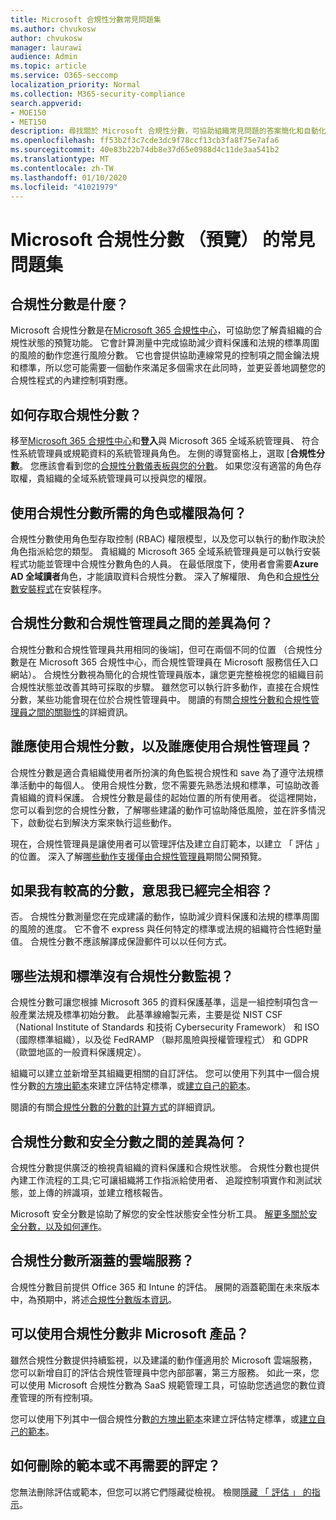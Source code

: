 ```yaml
---
title: Microsoft 合規性分數常見問題集
ms.author: chvukosw
author: chvukosw
manager: laurawi
audience: Admin
ms.topic: article
ms.service: O365-seccomp
localization_priority: Normal
ms.collection: M365-security-compliance
search.appverid:
- MOE150
- MET150
description: 尋找關於 Microsoft 合規性分數，可協助組織常見問題的答案簡化和自動化風險評定。
ms.openlocfilehash: ff53b2f3c7cde3dc9f78ccf13cb3fa8f75e7afa6
ms.sourcegitcommit: 40e83b22b74db8e37d65e0988d4c11de3aa541b2
ms.translationtype: MT
ms.contentlocale: zh-TW
ms.lasthandoff: 01/10/2020
ms.locfileid: "41021979"
---
```

# <a name="microsoft-compliance-score-preview-frequently-asked-questions"></a>Microsoft 合規性分數 （預覽） 的常見問題集

## <a name="what-is-compliance-score"></a>合規性分數是什麼？

Microsoft 合規性分數是在[Microsoft 365 合規性中心](microsoft-365-compliance-center.md)，可協助您了解貴組織的合規性狀態的預覽功能。 它會計算測量中完成協助減少資料保護和法規的標準周圍的風險的動作您進行風險分數。 它也會提供協助連線常見的控制項之間金鑰法規和標準，所以您可能需要一個動作來滿足多個需求在此同時，並更妥善地調整您的合規性程式的內建控制項對應。

## <a name="how-do-i-access-compliance-score"></a>如何存取合規性分數？

移至[Microsoft 365 合規性中心](https://compliance.microsoft.com/)和**登入**與 Microsoft 365 全域系統管理員、 符合性系統管理員或規範資料的系統管理員角色。 左側的導覽窗格上，選取 [**合規性分數**。 您應該會看到您的[合規性分數儀表板與您的分數](compliance-score-setup.md#understand-the-compliance-score-dashboard)。 如果您沒有適當的角色存取權，貴組織的全域系統管理員可以授與您的權限。

## <a name="what-roles-or-permissions-are-needed-to-use-compliance-score"></a>使用合規性分數所需的角色或權限為何？

合規性分數使用角色型存取控制 (RBAC) 權限模型，以及您可以執行的動作取決於角色指派給您的類型。 貴組織的 Microsoft 365 全域系統管理員是可以執行安裝程式功能並管理中合規性分數角色的人員。 在最低限度下，使用者會需要**Azure AD 全域讀者**角色，才能讀取資料合規性分數。 深入了解權限、 角色和[合規性分數安裝程式](compliance-score-setup.md)在安裝程序。

## <a name="what-is-the-difference-between-compliance-score-and-compliance-manager"></a>合規性分數和合規性管理員之間的差異為何？

合規性分數和合規性管理員共用相同的後端]，但可在兩個不同的位置 （合規性分數是在 Microsoft 365 合規性中心，而合規性管理員在 Microsoft 服務信任入口網站）。 合規性分數視為簡化的合規性管理員版本，讓您更完整檢視您的組織目前合規性狀態並改善其時可採取的步驟。 雖然您可以執行許多動作，直接在合規性分數，某些功能會現在位於合規性管理員中。 閱讀的有關[合規性分數和合規性管理員之間的關聯性](compliance-score.md#relationship-to-compliance-manager)的詳細資訊。

## <a name="who-should-use-compliance-score-and-who-should-use-compliance-manager"></a>誰應使用合規性分數，以及誰應使用合規性管理員？

合規性分數是適合貴組織使用者所扮演的角色監視合規性和 save 為了遵守法規標準活動中的每個人。 使用合規性分數，您不需要先熟悉法規和標準，可協助改善貴組織的資料保護。 合規性分數是最佳的起始位置的所有使用者。 從這裡開始，您可以看到您的合規性分數，了解哪些建議的動作可協助降低風險，並在許多情況下，啟動從右到解決方案來執行這些動作。

現在，合規性管理員是讓使用者可以管理評估及建立自訂範本，以建立 「 評估 」 的位置。 深入了解[哪些動作支援僅由合規性管理員](compliance-score-release-notes.md#compliance-score-relationship-to-compliance-manager)期間公開預覽。

## <a name="if-i-have-a-high-score-does-it-mean-im-fully-compliant"></a>如果我有較高的分數，意思我已經完全相容？

否。 合規性分數測量您在完成建議的動作，協助減少資料保護和法規的標準周圍的風險的進度。 它不會不 express 與任何特定的標準或法規的組織符合性絕對量值。 合規性分數不應該解譯成保證郵件可以以任何方式。

## <a name="what-regulations-and-standards-does-compliance-score-monitor"></a>哪些法規和標準沒有合規性分數監視？

合規性分數可讓您根據 Microsoft 365 的資料保護基準，這是一組控制項包含一般產業法規及標準初始分數。 此基準線繪製元素，主要是從 NIST CSF （National Institute of Standards 和技術 Cybersecurity Framework） 和 ISO （國際標準組織），以及從 FedRAMP （聯邦風險與授權管理程式） 和 GDPR （歐盟地區的一般資料保護規定）。

組織可以建立並新增至其組織更相關的自訂評估。 您可以使用下列其中一個合規性分數[的方塊出範本](compliance-score.md#templates)來建立評估特定標準，或[建立自己的範本](working-with-compliance-manager.md#create-a-template-1)。

閱讀的有關[合規性分數的分數的計算方式](compliance-score-methodology.md)的詳細資訊。

## <a name="what-is-the-difference-between-compliance-score-and-secure-score"></a>合規性分數和安全分數之間的差異為何？

合規性分數提供廣泛的檢視貴組織的資料保護和合規性狀態。 合規性分數也提供內建工作流程的工具;它可讓組織將工作指派給使用者、 追蹤控制項實作和測試狀態，並上傳的辨識項，並建立稽核報告。

Microsoft 安全分數是協助了解您的安全性狀態安全性分析工具。 [解更多關於安全分數，以及如何運作](../security/mtp/microsoft-secure-score.md)。

## <a name="which-cloud-services-are-covered-by-compliance-score"></a>合規性分數所涵蓋的雲端服務？

合規性分數目前提供 Office 365 和 Intune 的評估。 展開的涵蓋範圍在未來版本中，為預期中，將述[合規性分數版本資訊](compliance-score-release-notes.md)。

## <a name="can-i-use-compliance-score-for-non-microsoft-products"></a>可以使用合規性分數非 Microsoft 產品？

雖然合規性分數提供持續監視，以及建議的動作僅適用於 Microsoft 雲端服務，您可以新增自訂的評估合規性管理員中您內部部署，第三方服務。 如此一來，您可以使用 Microsoft 合規性分數為 SaaS 規範管理工具，可協助您透過您的數位資產管理的所有控制項。

您可以使用下列其中一個合規性分數[的方塊出範本](compliance-score.md#templates)來建立評估特定標準，或[建立自己的範本](working-with-compliance-manager.md#create-a-template-1)。

## <a name="how-do-i-delete-a-template-or-assessment-i-no-longer-need"></a>如何刪除的範本或不再需要的評定？

您無法刪除評估或範本，但您可以將它們隱藏從檢視。 檢閱[隱藏 「 評估 」 的指示](working-with-compliance-manager.md#hide-a-template-or-an-assessment)。